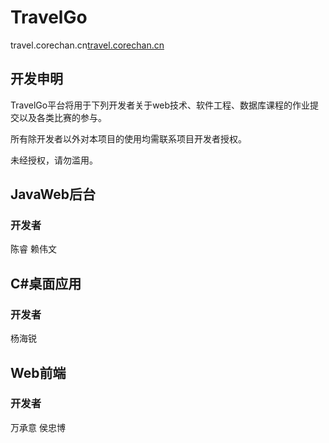 # TravelGo #
travel.corechan.cn[travel.corechan.cn](http://travel.corechan.cn)
## 开发申明 ##
TravelGo平台将用于下列开发者关于web技术、软件工程、数据库课程的作业提交以及各类比赛的参与。

所有除开发者以外对本项目的使用均需联系项目开发者授权。

未经授权，请勿滥用。
## JavaWeb后台 ##
### 开发者 ###
陈睿 赖伟文
## C#桌面应用 ##
### 开发者 ###
杨海锐
## Web前端 ##
### 开发者 ###
万承意 侯忠博
